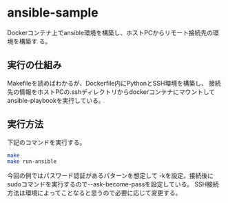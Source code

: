 # ansible-sample

Dockerコンテナ上でansible環境を構築し、ホストPCからリモート接続先の環境を構築す
る。

## 実行の仕組み

Makefileを読めばわかるが、Dockerfile内にPythonとSSH環境を構築し、
接続先の情報をホストPCの.sshディレクトリからdockerコンテナにマウントして
ansible-playbookを実行している。

## 実行方法

下記のコマンドを実行する。

```bash
make
make run-ansible
```

今回の例ではパスワード認証があるパターンを想定して
-kを設定。接続後にsudoコマンドを実行するので--ask-become-passを設定している。
SSH接続方法は環境によってことなると思うので必要に応じて変更する。
